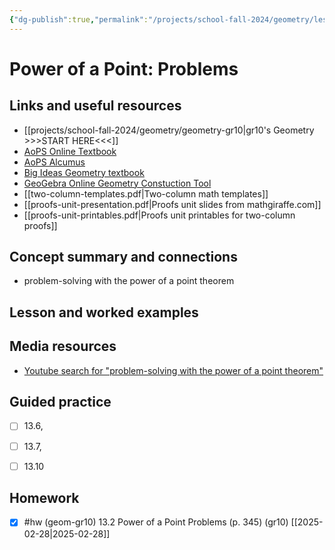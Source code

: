 ```yaml
---
{"dg-publish":true,"permalink":"/projects/school-fall-2024/geometry/lessons/13-2-power-of-a-point-problems/"}
---
```



#  Power of a Point: Problems

## Links and useful resources 

- [[projects/school-fall-2024/geometry/geometry-gr10\|gr10's Geometry >>>START HERE<<<]]
- [AoPS Online Textbook](https://artofproblemsolving.com/ebooks/intro-geometry-ebook/c0toc)
- [AoPS Alcumus](https://artofproblemsolving.com/teacher/students)
- [Big Ideas Geometry textbook](https://bim.easyaccessmaterials.com/?level=12)
- [GeoGebra Online Geometry Constuction Tool](https://www.geogebra.org/geometry?lang=en/)
- [[two-column-templates.pdf|Two-column math templates]]
- [[proofs-unit-presentation.pdf|Proofs unit slides from mathgiraffe.com]]
- [[proofs-unit-printables.pdf|Proofs unit printables for two-column proofs]]



## Concept summary and connections


- problem-solving with the power of a point theorem 

## Lesson and worked examples



## Media resources

- [Youtube search for "problem-solving with the power of a point theorem"](https://www.youtube.com/results?search_query=problem-solving%20with%20the%20power%20of%20a%20point%20theorem) 

## Guided practice


- [ ] 13.6, 
- [ ] 13.7,
- [ ] 13.10  


## Homework


- [x] #hw (geom-gr10) 13.2 Power of a Point Problems  (p. 345) (gr10) [[2025-02-28\|2025-02-28]]



